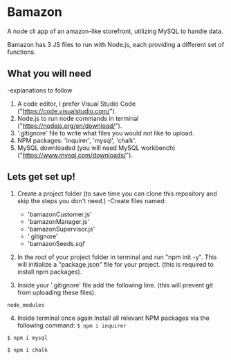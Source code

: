 # Bamazon
A node cli app of an amazon-like storefront, utilizing MySQL to handle data.

Bamazon has 3 JS files to run with Node.js, each providing a different set of functions.

## What you will need 

-explanations to follow

1. A code editor, I prefer Visual Studio Code ("https://code.visualstudio.com/").
2. Node.js to run node commands in terminal ("https://nodejs.org/en/download/").
3. '.gitignore' file to write what files you would not like to upload. 
4. NPM packages: 'inquirer', 'mysql', 'chalk'.
5. MySQL downloaded (you will need MySQL workbench) ("https://www.mysql.com/downloads/").


## Lets get set up!

1. Create a project folder (to save time you can clone this repository and skip the steps you don't need.)
    -Create files named:
    - 'bamazonCustomer.js'
    - 'bamazonManager.js'
    - 'bamazonSupervisor.js'
    - '.gitignore'
    - 'bamazonSeeds.sql'

2. In the root of your project folder in terminal and run "npm init -y". This will initialize a "package.json" file for your project. (this is required to install npm packages).

3. Inside your '.gitignore' file add the following line. (this will prevent git from uploading these files).
```
node_modules
```
4. Inside terminal once again Install all  relevant NPM packages via the following command:
`$ npm i inquirer`

`$ npm i mysql`

`$ npm i chalk`

